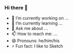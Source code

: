 ### Hi there 👋


- 🔭 I’m currently working on ...
- 🌱 I’m currently learning ...
- 💬 Ask me about ...
- 📫 How to reach me: ...
- 😄 Pronouns: he/him/his
- ⚡ Fun fact: I like to Sketch

